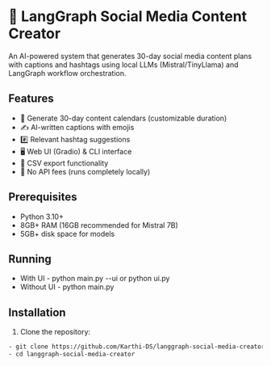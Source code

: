 # 🚀 LangGraph Social Media Content Creator

An AI-powered system that generates 30-day social media content plans with captions and hashtags using local LLMs (Mistral/TinyLlama) and LangGraph workflow orchestration.


## Features

- 📅 Generate 30-day content calendars (customizable duration)
- ✍️ AI-written captions with emojis
- #️⃣ Relevant hashtag suggestions
- 🖥️ Web UI (Gradio) & CLI interface
- 💾 CSV export functionality
- 🚫 No API fees (runs completely locally)

## Prerequisites

- Python 3.10+
- 8GB+ RAM (16GB recommended for Mistral 7B)
- 5GB+ disk space for models

## Running 

- With UI - python main.py --ui or python ui.py
- Without UI - python main.py

## Installation

1. Clone the repository:
```bash
- git clone https://github.com/Karthi-DS/langgraph-social-media-creator.git
- cd langgraph-social-media-creator

